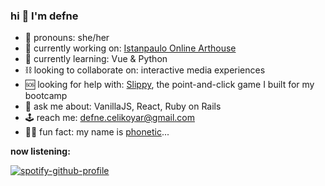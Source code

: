 ### hi 🧿 I'm defne
- 🥀 pronouns: she/her
- 🧪 currently working on: [Istanpaulo Online Arthouse](https://github.com/defnecelikoyar/istanpaulo_frontend)
- 🦇 currently learning: Vue & Python
- ⛓ looking to collaborate on: interactive media experiences
- 🆘 looking for help with: [Slippy](https://github.com/SirDigo/Phase-2-New-Slippy-Project), the point-and-click game I built for my bootcamp
- 🔮 ask me about: VanillaJS, React, Ruby on Rails
- 🕹 reach me: defne.celikoyar@gmail.com
- 🧞‍♀️ fun fact: my name is [phonetic](https://forvo.com/word/defne/)...

**now listening:**

[![spotify-github-profile](https://spotify-github-profile.vercel.app/api/view?uid=defnecelikoyar&cover_image=true&theme=natemoo-re&bar_color=ab4eb1&bar_color_cover=false)](https://github.com/kittinan/spotify-github-profile)

